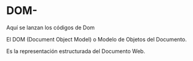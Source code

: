 # DOM-
Aquí se lanzan los códigos de Dom

El DOM (Document Object Model) o Modelo de Objetos del Documento.

Es la representación estructurada del Documento Web. 


